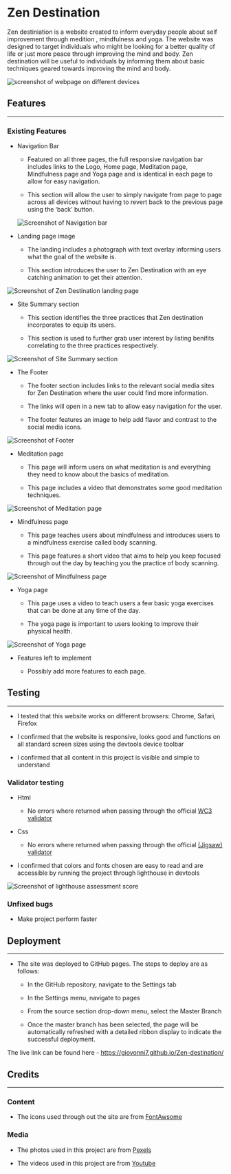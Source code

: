 # Zen Destination

Zen destiniation is a website created to inform everyday people about self improvement through medition , mindfulness and yoga. The website was designed to target individuals who might be looking for a better quality of life or just more peace through improving the mind and body. Zen destination will be useful to individuals by informing them about basic techniques geared towards improving the mind and body.

![screenshot of webpage on different devices](../Zen-destination/assets/images/zen1.jpg)

## Features 
<hr>

### Existing Features

* Navigation Bar
 
  * Featured on all three pages, the full responsive navigation bar includes links to the Logo, Home page, Meditation page, Mindfulness page and Yoga page and  is identical in each page to allow for easy navigation.
 
  * This section will allow the user to simply navigate from page to page across all devices without having to revert back to the previous page using the ‘back’ button.

  ![Screenshot of Navigation bar](../Zen-destination/assets/images/nav-bar.jpg)

* Landing page image
  
  * The landing includes a photograph with text overlay informing users what the goal of the website is.

  * This section introduces the user to Zen Destination with an eye catching animation to get their attention.

![Screenshot of Zen Destination landing page](../Zen-destination/assets/images/ocean2.jpg)
  
* Site Summary section 

  * This section identifies the three practices that Zen destination incorporates to equip its users.
  
  * This section is used to further grab user interest by listing benifits correlating to the three practices respectively.

![Screenshot of Site Summary section](../Zen-destination/assets/images/Zenfacts.jpg)
  
* The Footer

  * The footer section includes links to the relevant social media sites for Zen Destination where the user could find more information.
  
  * The links will open in a new tab to allow easy navigation for the user.
  
  * The footer features an image to help add flavor and contrast to the social media icons.
  
![Screenshot of Footer](../Zen-destination/assets/images/Grasslinks.jpg)

* Meditation page
  
  * This page will inform users on what meditation is and everything they need to know about the basics of meditation.
  
  * This page includes a video that demonstrates some good meditation techniques.

![Screenshot of Meditation page](../Zen-destination/assets/images/meditate-sc.jpg)

* Mindfulness page

  * This page teaches users about mindfulness and introduces users to a mindfulness exercise called body scanning.
  
  * This page features a short video that aims to help you keep focused through out the day by teaching you the practice of body scanning.

![Screenshot of Mindfulness page](../Zen-destination/assets/images/mindful-sc.jpg)

* Yoga page 

  * This page uses a video to teach users a few basic yoga exercises that can be done at any time of the day. 
  
  * The yoga page is important to users looking to improve their physical health. 

![Screenshot of Yoga page](../Zen-destination/assets/images/yoga-sc.jpg)

* Features left to implement 

  * Possibly add more features to each page.

## Testing
<hr>

* I tested that this website works on different browsers: Chrome, Safari, Firefox

* I confirmed that the website is responsive, looks good and functions on all standard screen sizes using the devtools device toolbar  
 
* I confirmed that all content in this project is visible and simple to understand 

### Validator testing 

* Html
  
  * No errors where returned when passing through the official [WC3 validator](https://validator.w3.org/nu/?doc=https%3A%2F%2Fgiovonni7.github.io%2FZen-destination%2Findex.html) 

* Css
  
  * No errors where returned when passing through the official [(Jigsaw) validator](http://jigsaw.w3.org/css-validator/validator?lang=en&profile=css3svg&uri=https%3A%2F%2Fgiovonni7.github.io%2FZen-destination%2Findex.html&usermedium=all&vextwarning=&warning=1)


* I confirmed that colors and fonts chosen are easy to read and are accessible by running the project through lighthouse in devtools
  
![Screenshot of lighthouse assessment score](../Zen-destination/assets/images/score.jpg)  

### Unfixed bugs 

* Make project perform faster 

## Deployment 
<hr>

* The site was deployed to GitHub pages. The steps to deploy are as follows:
  
  * In the GitHub repository, navigate to the Settings tab

  * In the Settings menu, navigate to pages  

  * From the source section drop-down menu, select the Master Branch

  * Once the master branch has been selected, the page will be automatically refreshed with a detailed ribbon display to indicate the successful deployment.

The live link can be found here - https://giovonni7.github.io/Zen-destination/

## Credits
<hr>

### Content

* The icons used through out the site are from [FontAwsome](https://fontawesome.com/)

### Media 

* The photos used in this project are from [Pexels](https://www.pexels.com/)

* The videos used in this project are from [Youtube](https://www.youtube.com/)

    
